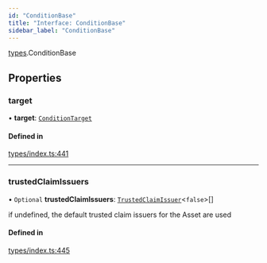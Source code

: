 ```yaml
---
id: "ConditionBase"
title: "Interface: ConditionBase"
sidebar_label: "ConditionBase"
---
```


[types](../../../modules/Types/Types.md).ConditionBase

## Properties

### target

• **target**: [`ConditionTarget`](../../../enums/Types/ConditionTarget/ConditionTarget.md)

#### Defined in

[types/index.ts:441](https://github.com/PolymeshAssociation/polymesh-sdk/blob/968f8d70c/src/types/index.ts#L441)

___

### trustedClaimIssuers

• `Optional` **trustedClaimIssuers**: [`TrustedClaimIssuer`](../TrustedClaimIssuer/TrustedClaimIssuer.md)\<``false``\>[]

if undefined, the default trusted claim issuers for the Asset are used

#### Defined in

[types/index.ts:445](https://github.com/PolymeshAssociation/polymesh-sdk/blob/968f8d70c/src/types/index.ts#L445)
